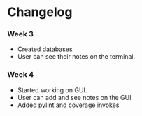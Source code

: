 # Changelog

### Week 3
- Created databases
- User can see their notes on the terminal.

### Week 4 
- Started working on GUI.
- User can add and see notes on the GUI
- Added pylint and coverage invokes